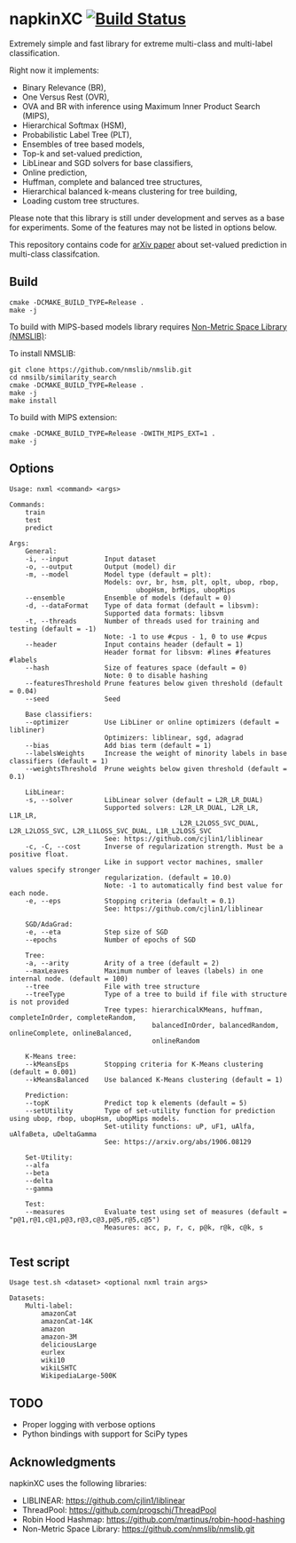 # napkinXC [![Build Status](https://travis-ci.org/mwydmuch/napkinXC.svg?branch=master)](https://travis-ci.org/mwydmuch/napkinXC)

Extremely simple and fast library for extreme multi-class and multi-label classification.

Right now it implements:
- Binary Relevance (BR),
- One Versus Rest (OVR),
- OVA and BR with inference using Maximum Inner Product Search (MIPS),
- Hierarchical Softmax (HSM),
- Probabilistic Label Tree (PLT),
- Ensembles of tree based models,
- Top-k and set-valued prediction,
- LibLinear and SGD solvers for base classifiers,
- Online prediction,
- Huffman, complete and balanced tree structures,
- Hierarchical balanced k-means clustering for tree building,
- Loading custom tree structures.

Please note that this library is still under development and serves as a base for experiments.
Some of the features may not be listed in options below.

This repository contains code for [arXiv paper](https://arxiv.org/abs/1906.08129) about set-valued prediction in multi-class classifcation.

## Build
```
cmake -DCMAKE_BUILD_TYPE=Release .
make -j
```

To build with MIPS-based models library requires [Non-Metric Space Library (NMSLIB)](https://github.com/nmslib/nmslib.git):

To install NMSLIB:
```
git clone https://github.com/nmslib/nmslib.git
cd nmsilb/similarity_search
cmake -DCMAKE_BUILD_TYPE=Release .
make -j
make install
```

To build with MIPS extension:
```
cmake -DCMAKE_BUILD_TYPE=Release -DWITH_MIPS_EXT=1 .
make -j
```

## Options

```
Usage: nxml <command> <args>

Commands:
    train
    test
    predict

Args:
    General:
    -i, --input         Input dataset
    -o, --output        Output (model) dir
    -m, --model         Model type (default = plt):
                        Models: ovr, br, hsm, plt, oplt, ubop, rbop, 
                                ubopHsm, brMips, ubopMips
    --ensemble          Ensemble of models (default = 0)
    -d, --dataFormat    Type of data format (default = libsvm):
                        Supported data formats: libsvm
    -t, --threads       Number of threads used for training and testing (default = -1)
                        Note: -1 to use #cpus - 1, 0 to use #cpus
    --header            Input contains header (default = 1)
                        Header format for libsvm: #lines #features #labels
    --hash              Size of features space (default = 0)
                        Note: 0 to disable hashing
    --featuresThreshold Prune features below given threshold (default = 0.04)             
    --seed              Seed

    Base classifiers:
    --optimizer         Use LibLiner or online optimizers (default = libliner)
                        Optimizers: liblinear, sgd, adagrad
    --bias              Add bias term (default = 1)
    --labelsWeights     Increase the weight of minority labels in base classifiers (default = 1)
    --weightsThreshold  Prune weights below given threshold (default = 0.1)

    LibLinear:
    -s, --solver        LibLinear solver (default = L2R_LR_DUAL)
                        Supported solvers: L2R_LR_DUAL, L2R_LR, L1R_LR,
                                           L2R_L2LOSS_SVC_DUAL, L2R_L2LOSS_SVC, L2R_L1LOSS_SVC_DUAL, L1R_L2LOSS_SVC
                        See: https://github.com/cjlin1/liblinear
    -c, -C, --cost      Inverse of regularization strength. Must be a positive float.
                        Like in support vector machines, smaller values specify stronger
                        regularization. (default = 10.0)
                        Note: -1 to automatically find best value for each node.
    -e, --eps           Stopping criteria (default = 0.1)
                        See: https://github.com/cjlin1/liblinear

    SGD/AdaGrad:
    -e, --eta           Step size of SGD
    --epochs            Number of epochs of SGD

    Tree:
    -a, --arity         Arity of a tree (default = 2)
    --maxLeaves         Maximum number of leaves (labels) in one internal node. (default = 100)
    --tree              File with tree structure
    --treeType          Type of a tree to build if file with structure is not provided
                        Tree types: hierarchicalKMeans, huffman, completeInOrder, completeRandom,
                                    balancedInOrder, balancedRandom, onlineComplete, onlineBalanced,
                                    onlineRandom
                                    
    K-Means tree:
    --kMeansEps         Stopping criteria for K-Means clustering (default = 0.001)
    --kMeansBalanced    Use balanced K-Means clustering (default = 1)
    
    Prediction:
    --topK              Predict top k elements (default = 5)
    --setUtility        Type of set-utility function for prediction using ubop, rbop, ubopHsm, ubopMips models.
                        Set-utility functions: uP, uF1, uAlfa, uAlfaBeta, uDeltaGamma
                        See: https://arxiv.org/abs/1906.08129
                        
    Set-Utility:
    --alfa
    --beta
    --delta
    --gamma
    
    Test:
    --measures          Evaluate test using set of measures (default = "p@1,r@1,c@1,p@3,r@3,c@3,p@5,r@5,c@5")
                        Measures: acc, p, r, c, p@k, r@k, c@k, s
                        
```

## Test script
```
Usage test.sh <dataset> <optional nxml train args>

Datasets:
    Multi-label:
        amazonCat
        amazonCat-14K
        amazon
        amazon-3M
        deliciousLarge
        eurlex
        wiki10
        wikiLSHTC
        WikipediaLarge-500K
```

## TODO
- Proper logging with verbose options
- Python bindings with support for SciPy types

## Acknowledgments
napkinXC uses the following libraries:

- LIBLINEAR: https://github.com/cjlin1/liblinear
- ThreadPool: https://github.com/progschj/ThreadPool
- Robin Hood Hashmap: https://github.com/martinus/robin-hood-hashing
- Non-Metric Space Library: https://github.com/nmslib/nmslib.git

